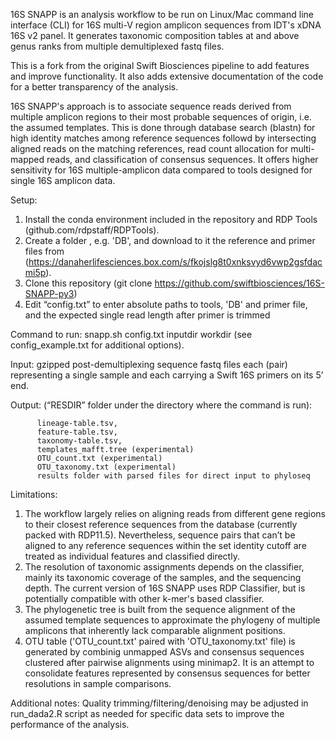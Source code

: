 ﻿16S SNAPP is an analysis workflow to be run on Linux/Mac command line
interface (CLI) for 16S multi-V region amplicon sequences from IDT's xDNA 16S v2 panel. 
It generates taxonomic composition tables at and above genus ranks from
multiple demultiplexed fastq files.

This is a fork from the original Swift Biosciences pipeline to add features and improve functionality.
It also adds extensive documentation of the code for a better transparency of the analysis.

16S SNAPP's approach is to associate sequence reads derived from multiple
amplicon regions to their most probable sequences of origin, i.e. the assumed
templates. This is done through database search (blastn) for high identity
matches among reference sequences followd by intersecting aligned reads on the
matching references, read count allocation for multi-mapped reads, and
classification of consensus sequences. It offers higher sensitivity for 16S
multiple-amplicon data compared to tools designed for single 16S amplicon data.

Setup:
   1. Install the conda environment included in the repository and RDP Tools (github.com/rdpstaff/RDPTools).
   3. Create a folder , e.g. 'DB', and download to it the reference and primer 
      files from (https://danaherlifesciences.box.com/s/fkojslg8t0xnksvyd6vwp2gsfdacmi5p).
   4. Clone this repository (git clone https://github.com/swiftbiosciences/16S-SNAPP-py3)
   5. Edit “config.txt” to enter absolute paths to tools, 'DB' and primer file, 
      and the expected single read length after primer is trimmed

Command to run: snapp.sh config.txt inputdir workdir (see config_example.txt for additional options).

   Input: gzipped post-demultiplexing sequence fastq files each (pair)
          representing a single sample and each carrying a Swift 16S primers
          on its 5’ end.

  Output: (“RESDIR” folder under the directory where the command is run):

          lineage-table.tsv,
          feature-table.tsv,
          taxonomy-table.tsv,
          templates_mafft.tree (experimental)
          OTU_count.txt (experimental)
          OTU_taxonomy.txt (experimental)
          results folder with parsed files for direct input to phyloseq

Limitations:
1. The workflow largely relies on aligning reads from different gene regions
   to their closest reference sequences from the database (currently packed
   with RDP11.5). Nevertheless, sequence pairs that can’t be aligned to any
   reference sequences within the set identity cutoff are treated as individual
   features and classified directly.
2. The resolution of taxonomic assignments depends on the classifier, mainly its
   taxonomic coverage of the samples, and the sequencing depth. The current
   version of 16S SNAPP uses RDP Classifier, but is potentially compatible with
   other k-mer's based classifier.
3. The phylogenetic tree is built from the sequence alignment of the assumed
   template sequences to approximate the phylogeny of multiple amplicons that
   inherently lack comparable alignment positions.
4. OTU table ('OTU_count.txt' paired with 'OTU_taxonomy.txt' file) is generated
   by combinig unmapped ASVs and consensus sequences clustered after pairwise
   alignments using minimap2. It is an attempt to consolidate features
   represented by consensus sequences for better resolutions in sample comparisons.

Additional notes:
   Quality trimming/filtering/denoising may be adjusted in run_dada2.R script
   as needed for specific data sets to improve the performance of the analysis.
